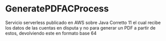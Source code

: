 # GeneratePDFACProcess
Servicio serverless publicado en AWS sobre Java Corretto 11 el cual recibe los datos de las cuentas en disputa y no para generar un PDF a partir de estos, devolviendo este en formato base 64
